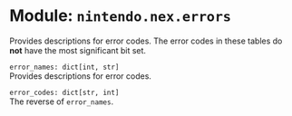 
# Module: <code>nintendo.nex.errors</code>

Provides descriptions for error codes. The error codes in these tables do **not** have the most significant bit set.

`error_names: dict[int, str]`<br>
<span class="docs">Provides descriptions for error codes.</span>

`error_codes: dict[str, int]`<br>
<span class="docs">The reverse of `error_names`.</span>
